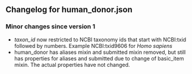 ## Changelog for human_donor.json

### Minor changes since version 1
* *taxon_id* now restricted to NCBI taxonomy ids that start with NCBI:txid followed by numbers. Example NCBI:txid9606 for *Homo sapiens*
* human_donor has aliases mixin and submitted mixin removed, but still has properties for aliases and submitted due to change of basic_item mixin.  The actual properties have not changed.
